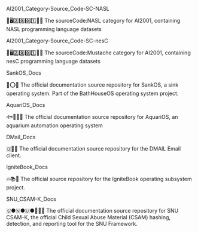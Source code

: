 
AI2001_Category-Source_Code-SC-NASL

🧠️🖥️2️⃣️0️⃣️0️⃣️1️⃣️💾️📜️ The sourceCode:NASL category for AI2001, containing NASL programming language datasets

AI2001_Category-Source_Code-SC-nesC

🧠️🖥️2️⃣️0️⃣️0️⃣️1️⃣️💾️📜️ The sourceCode:Mustache category for AI2001, containing nesC programming language datasets

SankOS_Docs

🚰️⭕️📖️ The official documentation source repository for SankOS, a sink operating system. Part of the BathHouseOS operating system project.

AquariOS_Docs

🐟️🐡️🐠️📖️ The official documentation source repository for AquariOS, an aquarium automation operating system

DMail_Docs

🇩📧️📖️ The official documentation source repository for the DMAIL Email client.

IgniteBook_Docs

🔥️📚️📖️ The official source repository for the IgniteBook operating subsystem project.

SNU_CSAM-K_Docs

🇸●🇳●🇺●🧒️🚫️📖️ The official documentation source repository for SNU CSAM-K, the official Child Sexual Abuse Material (CSAM) hashing, detection, and reporting tool for the SNU Framework.

